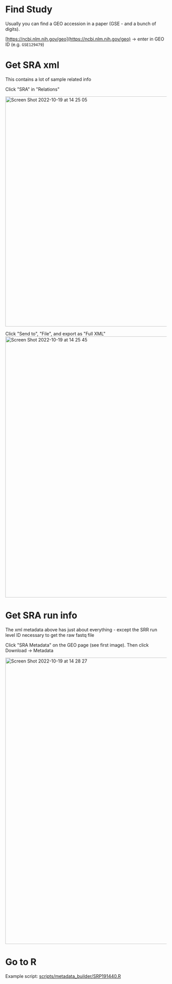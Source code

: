 # Find Study
Usually you can find a GEO accession in a paper (GSE - and a bunch of digits). 

[https://ncbi.nlm.nih.gov/geo](https://ncbi.nlm.nih.gov/geo) -> enter in GEO ID (e.g. `GSE129479`)

# Get SRA xml
This contains a lot of sample related info

Click "SRA" in "Relations"

<img width="719" alt="Screen Shot 2022-10-19 at 14 25 05" src="https://user-images.githubusercontent.com/10225430/196773831-0a8569c3-ac06-4f8b-89fe-f6a70d865712.png">

Click "Send to", "File", and export as "Full XML"
<img width="816" alt="Screen Shot 2022-10-19 at 14 25 45" src="https://user-images.githubusercontent.com/10225430/196773951-887e7ca0-f0e0-4318-b473-c8b8f88ef729.png">

# Get SRA run info

The xml metadata above has just about everything - except the SRR run level ID necessary to get the raw fastq file

Click "SRA Metadata" on the GEO page (see first image). Then click Download -> Metadata

<img width="895" alt="Screen Shot 2022-10-19 at 14 28 27" src="https://user-images.githubusercontent.com/10225430/196774602-5f39f414-a5a6-449d-8b1a-b320d82ed6db.png">

# Go to R 
Example script: [scripts/metadata_builder/SRP191440.R](https://github.com/davemcg/EiaD_build/blob/recount3/scripts/metadata_custom/SRP191440.R)

